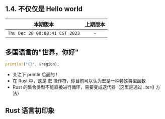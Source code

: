 ## 1.4. 不仅仅是 Hello world

|本期版本|上期版本 
|:---:|:---:
`Thu Dec 28 00:08:41 CST 2023` | -

## 多国语言的"世界，你好"

```rust
println!("{}", &region);
```

* 关注下 println 后面的 !
* 在 Rust 中，这是 宏 操作符，你目前可以认为宏是一种特殊类型函数
* Rust 的集合类型不能直接进行循环，需要变成迭代器（这里是通过 .iter() 方法）

## Rust 语言初印象